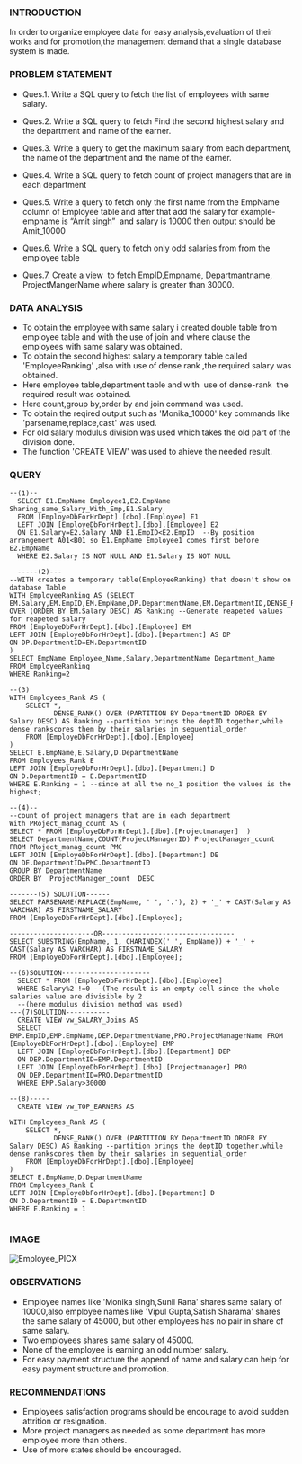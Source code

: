 
### INTRODUCTION
In order to organize employee data for easy analysis,evaluation of their works and for promotion,the management demand that a single database system is made.
### PROBLEM STATEMENT

- Ques.1. Write a SQL query to fetch the list of employees with same salary.

- Ques.2. Write a SQL query to fetch Find the second highest salary and the department and name of the earner.

- Ques.3. Write a query to get the maximum salary from each department, the name of the department and the name of the earner. 

- Ques.4. Write a SQL query to fetch count of project managers that are in each department

- Ques.5. Write a query to fetch only the first name from the EmpName column of Employee table and after that add the salary for example- empname is “Amit singh”  and salary is 10000 then output should be Amit_10000

- Ques.6. Write a SQL query to fetch only odd salaries from from the employee table

- Ques.7. Create a view  to fetch EmpID,Empname, Departmantname, ProjectMangerName where salary is greater than 30000.

### DATA ANALYSIS
- To obtain the employee with same salary i created double table from employee table and with the use of join and where clause the employees with same salary was obtained.
- To obtain the second highest salary a temporary table called 'EmployeeRanking' ,also with use of dense rank ,the required salary was obtained.
- Here employee table,department table and with  use of dense-rank  the required result was obtained.
- Here count,group by,order by and join command was used.
- To obtain the reqired output such as 'Monika_10000' key commands like 'parsename,replace,cast' was used.
- For old salary modulus division was used which takes the old part of the division done.
- The function 'CREATE VIEW' was used to ahieve the needed result.
### QUERY
```
--(1)--
  SELECT E1.EmpName Employee1,E2.EmpName Sharing_same_Salary_With_Emp,E1.Salary
  FROM [EmployeDbForHrDept].[dbo].[Employee] E1
  LEFT JOIN [EmployeDbForHrDept].[dbo].[Employee] E2
  ON E1.Salary=E2.Salary AND E1.EmpID<E2.EmpID  --By position arrangement A01<B01 so E1.EmpName Employee1 comes first before E2.EmpName 
  WHERE E2.Salary IS NOT NULL AND E1.Salary IS NOT NULL

  -----(2)---
--WITH creates a temporary table(EmployeeRanking) that doesn't show on database Table
WITH EmployeeRanking AS (SELECT EM.Salary,EM.EmpID,EM.EmpName,DP.DepartmentName,EM.DepartmentID,DENSE_RANK() OVER (ORDER BY EM.Salary DESC) AS Ranking --Generate reapeted values for reapeted salary
FROM [EmployeDbForHrDept].[dbo].[Employee] EM
LEFT JOIN [EmployeDbForHrDept].[dbo].[Department] AS DP
ON DP.DepartmentID=EM.DepartmentID
)
SELECT EmpName Employee_Name,Salary,DepartmentName Department_Name FROM EmployeeRanking
WHERE Ranking=2

--(3)
WITH Employees_Rank AS (
    SELECT *,
           DENSE_RANK() OVER (PARTITION BY DepartmentID ORDER BY Salary DESC) AS Ranking --partition brings the deptID together,while dense rankscores them by their salaries in sequential_order
    FROM [EmployeDbForHrDept].[dbo].[Employee]
)
SELECT E.EmpName,E.Salary,D.DepartmentName
FROM Employees_Rank E
LEFT JOIN [EmployeDbForHrDept].[dbo].[Department] D
ON D.DepartmentID = E.DepartmentID
WHERE E.Ranking = 1 --since at all the no_1 position the values is the highest;

--(4)--
--count of project managers that are in each department
With PRoject_manag_count AS (
SELECT * FROM [EmployeDbForHrDept].[dbo].[Projectmanager]  )
SELECT DepartmentName,COUNT(ProjectManagerID) ProjectManager_count  FROM PRoject_manag_count PMC
LEFT JOIN [EmployeDbForHrDept].[dbo].[Department] DE
ON DE.DepartmentID=PMC.DepartmentID
GROUP BY DepartmentName
ORDER BY  ProjectManager_count  DESC

-------(5) SOLUTION------
SELECT PARSENAME(REPLACE(EmpName, ' ', '.'), 2) + '_' + CAST(Salary AS VARCHAR) AS FIRSTNAME_SALARY
FROM [EmployeDbForHrDept].[dbo].[Employee];

---------------------OR---------------------------------
SELECT SUBSTRING(EmpName, 1, CHARINDEX(' ', EmpName)) + '_' + CAST(Salary AS VARCHAR) AS FIRSTNAME_SALARY
FROM [EmployeDbForHrDept].[dbo].[Employee];

--(6)SOLUTION----------------------
  SELECT * FROM [EmployeDbForHrDept].[dbo].[Employee] 
  WHERE Salary%2 !=0 --(The result is an empty cell since the whole salaries value are divisible by 2
  --(here modulus division method was used)
---(7)SOLUTION-----------
  CREATE VIEW vw_SALARY_Joins AS
  SELECT EMP.EmpID,EMP.EmpName,DEP.DepartmentName,PRO.ProjectManagerName FROM [EmployeDbForHrDept].[dbo].[Employee] EMP
  LEFT JOIN [EmployeDbForHrDept].[dbo].[Department] DEP
  ON DEP.DepartmentID=EMP.DepartmentID
  LEFT JOIN [EmployeDbForHrDept].[dbo].[Projectmanager] PRO
  ON DEP.DepartmentID=PRO.DepartmentID
  WHERE EMP.Salary>30000

--(8)-----
  CREATE VIEW vw_TOP_EARNERS AS
  
WITH Employees_Rank AS (
    SELECT *,
           DENSE_RANK() OVER (PARTITION BY DepartmentID ORDER BY Salary DESC) AS Ranking --partition brings the deptID together,while dense rankscores them by their salaries in sequential_order
    FROM [EmployeDbForHrDept].[dbo].[Employee]
)
SELECT E.EmpName,D.DepartmentName
FROM Employees_Rank E
LEFT JOIN [EmployeDbForHrDept].[dbo].[Department] D
ON D.DepartmentID = E.DepartmentID
WHERE E.Ranking = 1 


```
### IMAGE
![Employee_PICX](https://github.com/user-attachments/assets/6928726a-e0f1-4020-a528-d9334516a6c4)

### OBSERVATIONS
- Employee names like 'Monika singh,Sunil Rana' shares same salary of 10000,also employee names like 'Vipul Gupta,Satish Sharama' shares the same salary of 45000, but other employees has no pair in share of same salary.
- Two employees shares same salary of 45000.
- None of the employee is earning an odd number salary.
- For easy payment structure the append of name and salary can help for easy payment structure and promotion.
### RECOMMENDATIONS
- Employees satisfaction programs should be encourage to avoid sudden attrition or resignation.
- More project managers as needed as some department has more employee more than others.
- Use of more states should be encouraged.







 
